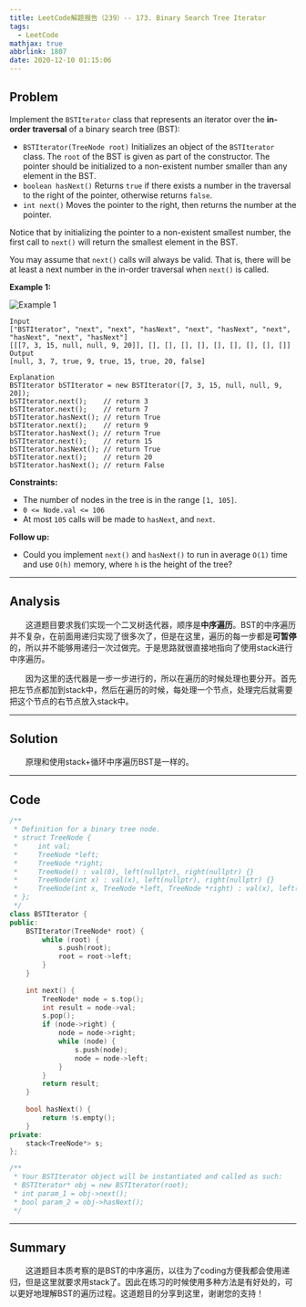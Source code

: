 ```yaml
---
title: LeetCode解题报告（239）-- 173. Binary Search Tree Iterator
tags:
  - LeetCode
mathjax: true
abbrlink: 1807
date: 2020-12-10 01:15:06
---
```


## Problem

Implement the `BSTIterator` class that represents an iterator over the **in-order traversal** of a binary search tree (BST):

- `BSTIterator(TreeNode root)` Initializes an object of the `BSTIterator` class. The `root` of the BST is given as part of the constructor. The pointer should be initialized to a non-existent number smaller than any element in the BST.
- `boolean hasNext()` Returns `true` if there exists a number in the traversal to the right of the pointer, otherwise returns `false`.
- `int next()` Moves the pointer to the right, then returns the number at the pointer.

Notice that by initializing the pointer to a non-existent smallest number, the first call to `next()` will return the smallest element in the BST.

You may assume that `next()` calls will always be valid. That is, there will be at least a next number in the in-order traversal when `next()` is called.

<!-- more -->

**Example 1:**

![Example 1](https://assets.leetcode.com/uploads/2018/12/25/bst-tree.png)

```
Input
["BSTIterator", "next", "next", "hasNext", "next", "hasNext", "next", "hasNext", "next", "hasNext"]
[[[7, 3, 15, null, null, 9, 20]], [], [], [], [], [], [], [], [], []]
Output
[null, 3, 7, true, 9, true, 15, true, 20, false]

Explanation
BSTIterator bSTIterator = new BSTIterator([7, 3, 15, null, null, 9, 20]);
bSTIterator.next();    // return 3
bSTIterator.next();    // return 7
bSTIterator.hasNext(); // return True
bSTIterator.next();    // return 9
bSTIterator.hasNext(); // return True
bSTIterator.next();    // return 15
bSTIterator.hasNext(); // return True
bSTIterator.next();    // return 20
bSTIterator.hasNext(); // return False
```

**Constraints:**

- The number of nodes in the tree is in the range `[1, 105]`.
- `0 <= Node.val <= 106`
- At most `105` calls will be made to `hasNext`, and `next`.

 

**Follow up:**

- Could you implement `next()` and `hasNext()` to run in average `O(1)` time and use `O(h)` memory, where `h` is the height of the tree?

------

## Analysis

&emsp;&emsp;这道题目要求我们实现一个二叉树迭代器，顺序是**中序遍历**。BST的中序遍历并不复杂，在前面用递归实现了很多次了，但是在这里，遍历的每一步都是**可暂停**的，所以并不能够用递归一次过做完。于是思路就很直接地指向了使用stack进行中序遍历。

&emsp;&emsp;因为这里的迭代器是一步一步进行的，所以在遍历的时候处理也要分开。首先把左节点都加到stack中，然后在遍历的时候，每处理一个节点，处理完后就需要把这个节点的右节点放入stack中。

------

## Solution

&emsp;&emsp;原理和使用stack+循环中序遍历BST是一样的。

------

## Code

```c++
/**
 * Definition for a binary tree node.
 * struct TreeNode {
 *     int val;
 *     TreeNode *left;
 *     TreeNode *right;
 *     TreeNode() : val(0), left(nullptr), right(nullptr) {}
 *     TreeNode(int x) : val(x), left(nullptr), right(nullptr) {}
 *     TreeNode(int x, TreeNode *left, TreeNode *right) : val(x), left(left), right(right) {}
 * };
 */
class BSTIterator {
public:
    BSTIterator(TreeNode* root) {
        while (root) {
            s.push(root);
            root = root->left;
        }
    }
    
    int next() {
        TreeNode* node = s.top();
        int result = node->val;
        s.pop();
        if (node->right) {
            node = node->right;
            while (node) {
                s.push(node);
                node = node->left;
            }
        }
        return result;
    }
    
    bool hasNext() {
        return !s.empty();
    }
private:
    stack<TreeNode*> s;
};

/**
 * Your BSTIterator object will be instantiated and called as such:
 * BSTIterator* obj = new BSTIterator(root);
 * int param_1 = obj->next();
 * bool param_2 = obj->hasNext();
 */
```

------

## Summary

&emsp;&emsp;这道题目本质考察的是BST的中序遍历，以往为了coding方便我都会使用递归，但是这里就要求用stack了。因此在练习的时候使用多种方法是有好处的，可以更好地理解BST的遍历过程。这道题目的分享到这里，谢谢您的支持！
